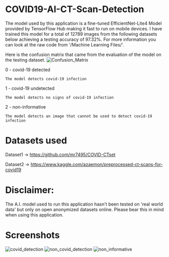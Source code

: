 # COVID19-AI-CT-Scan-Detection

The model used by this application is a fine-tuned EfficientNet-Lite4 Model provided by TensorFlow Hub making it fast to run on mobile devices. 
I have trained this model for a total of 12789 images from the following datasets below achieving a testing accuracy of 97.32%. For more information you can look at the
raw code from '/Machine Learning Files/'.

Here is the confusion matrix that came from the evaluation of the model on the testing dataset.
![Confusion_Matrix](/images/confusion_matrix.png)

0 - covid-19 detected


    The model detects covid-19 infection
    
1 - covid-19 undetected 


    The model detects no signs of covid-19 infection
2 - non-informative


    The model detects an image that cannot be used to detect covid-19 infection


# Datasets used

Dataset1 -> https://github.com/mr7495/COVID-CTset

Dataset2 -> https://www.kaggle.com/azaemon/preprocessed-ct-scans-for-covid19

# Disclaimer:

The A.I. model used to run this application hasn't been tested on 'real world data' but only on open anonymized datasets online. Please bear this in mind when using this application.


# Screenshots
![covid_detection](/images/covid_infected.png)
![non_covid_detection](/images/covid_not_infected.png)
![non_informative](/images/not_informative.png)


